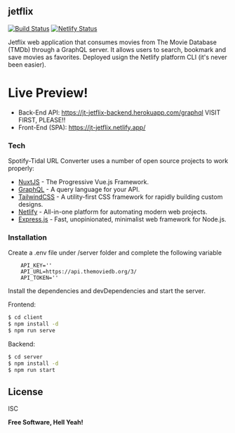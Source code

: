 ## jetflix

[![Build Status](https://travis-ci.com/josewhitetower/jetflix.svg?branch=master)](https://travis-ci.com/josewhitetower/jetflix)
[![Netlify Status](https://api.netlify.com/api/v1/badges/2930c7d4-db14-464e-9e5e-80dbe6d056cd/deploy-status)](https://app.netlify.com/sites/jt-jetflix/deploys)

Jetflix web application that consumes movies from The Movie Database (TMDb) through a GraphQL server. It allows users to search, bookmark and save movies as favorites. Deployed usign the Netlify platform CLI (it's never been easier).

# Live Preview!
- Back-End API: https://jt-jetflix-backend.herokuapp.com/graphql VISIT FIRST, PLEASE!!
- Front-End (SPA): https://jt-jetflix.netlify.app/

### Tech

Spotify-Tidal URL Converter uses a number of open source projects to work properly:

- [NuxtJS](https://nuxtjs.org) - The Progressive Vue.js Framework.
- [GraphQL](https://graphql.org) - A query language for your API.
- [TailwindCSS](https://tailwindcss.com/) - A utility-first CSS framework for rapidly building custom designs.
- [Netlify](https://www.netlify.com/) - All-in-one platform for automating modern web projects.
- [Express.js](https://expressjs.com/) - Fast, unopinionated, minimalist web framework for Node.js.

### Installation

Create a .env file under /server folder and complete the following variable

```
    API_KEY=''
    API_URL=https://api.themoviedb.org/3/
    API_TOKEN=''
```
Install the dependencies and devDependencies and start the server.

Frontend:

```sh
$ cd client
$ npm install -d
$ npm run serve
```

Backend:

```sh
$ cd server
$ npm install -d
$ npm run start
```

## License

ISC

**Free Software, Hell Yeah!**
